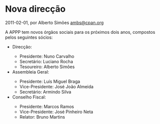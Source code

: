 
# Nova direcção

 2011-02-01, por Alberto Simões <ambs@cpan.org>

A APPP tem novos órgãos sociais para os próximos dois anos, compostos pelos seguintes sócios:<br /><ul><li>Direcção:</li><ul><li>Presidente: Nuno Carvalho</li><li>Secretário: Luciano Rocha</li><li>Tesoureiro: Alberto Simões</li></ul><li>Assembleia Geral:</li><ul><li>Presidente: Luís Miguel Braga</li><li>Vice-Presidente: José João Almeida</li><li>Secretário: Armindo Silva</li></ul><li>Conselho Fiscal:</li><ul><li>Presidente: Marcos Ramos</li><li>Vice-Presidente: José Pinheiro Neta</li><li>Relator: Bruno Martins</li></ul></ul><br />
     
